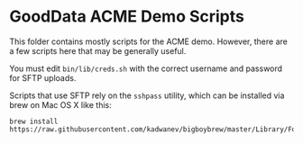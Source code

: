 # GoodData ACME Demo Scripts

This folder contains mostly scripts for the ACME demo.
However, there are a few scripts here that may be generally useful.

You must edit `bin/lib/creds.sh` with the correct username and password for SFTP uploads.

Scripts that use SFTP rely on the `sshpass` utility, which can be installed via brew on Mac OS X like this:

```
brew install https://raw.githubusercontent.com/kadwanev/bigboybrew/master/Library/Formula/sshpass.rb
```
